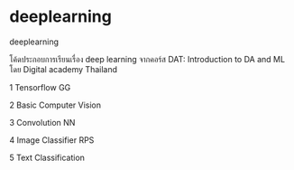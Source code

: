 # deeplearning
deeplearning

โค้ดประกอบการเรียนเรื่อง deep learning จากคอร์ส DAT: Introduction to DA and ML โดย Digital academy Thailand

1 Tensorflow GG

2 Basic Computer Vision

3 Convolution NN

4 Image Classifier RPS

5 Text Classification

